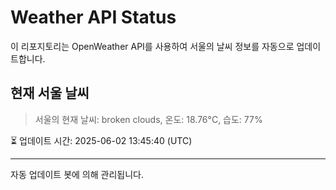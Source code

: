 
# Weather API Status

이 리포지토리는 OpenWeather API를 사용하여 서울의 날씨 정보를 자동으로 업데이트합니다.

## 현재 서울 날씨
> 서울의 현재 날씨: broken clouds, 온도: 18.76°C, 습도: 77%

⏳ 업데이트 시간: 2025-06-02 13:45:40 (UTC)

---
자동 업데이트 봇에 의해 관리됩니다.
